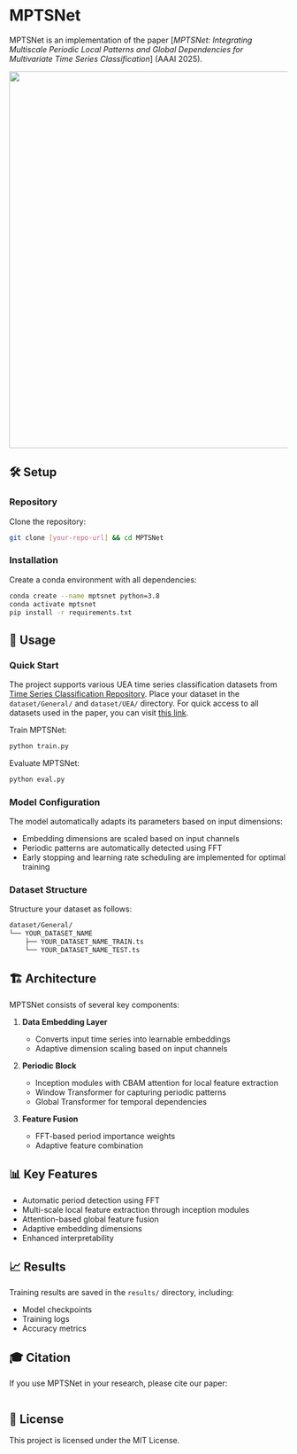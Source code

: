 # MPTSNet
MPTSNet is an implementation of the paper [*MPTSNet: Integrating Multiscale Periodic Local Patterns and Global Dependencies for Multivariate Time Series Classification*] (AAAI 2025).

<p align="center">
<img src="docs/poster.png" width="680"/>
</p>

## 🛠️ Setup

### Repository

Clone the repository:

```bash
git clone [your-repo-url] && cd MPTSNet
```

### Installation

Create a conda environment with all dependencies:

```bash
conda create --name mptsnet python=3.8
conda activate mptsnet
pip install -r requirements.txt
```

## 🚀 Usage

### Quick Start

The project supports various UEA time series classification datasets from [Time Series Classification Repository](https://www.timeseriesclassification.com/dataset.php). Place your dataset in the `dataset/General/` and `dataset/UEA/` directory. For quick access to all datasets used in the paper, you can visit [this link](https://drive.google.com/drive/folders/1nV7LjhY2F084jNmE-b9aMEcXNhv6drWG?usp=sharing).

Train MPTSNet:
```bash
python train.py
```

Evaluate MPTSNet:
```bash
python eval.py
```

### Model Configuration

The model automatically adapts its parameters based on input dimensions:
- Embedding dimensions are scaled based on input channels
- Periodic patterns are automatically detected using FFT
- Early stopping and learning rate scheduling are implemented for optimal training

### Dataset Structure

Structure your dataset as follows:
```bash
dataset/General/
└── YOUR_DATASET_NAME
    ├── YOUR_DATASET_NAME_TRAIN.ts
    └── YOUR_DATASET_NAME_TEST.ts
```

## 🏗️ Architecture

MPTSNet consists of several key components:

1. **Data Embedding Layer**
   - Converts input time series into learnable embeddings
   - Adaptive dimension scaling based on input channels

2. **Periodic Block**
   - Inception modules with CBAM attention for local feature extraction
   - Window Transformer for capturing periodic patterns
   - Global Transformer for temporal dependencies

3. **Feature Fusion**
   - FFT-based period importance weights
   - Adaptive feature combination

## 📊 Key Features

- Automatic period detection using FFT
- Multi-scale local feature extraction through inception modules
- Attention-based global feature fusion
- Adaptive embedding dimensions
- Enhanced interpretability

## 📈 Results

Training results are saved in the `results/` directory, including:
- Model checkpoints
- Training logs
- Accuracy metrics

## 🎓 Citation

If you use MPTSNet in your research, please cite our paper:

```bibtex

```

## 📝 License

This project is licensed under the MIT License.
